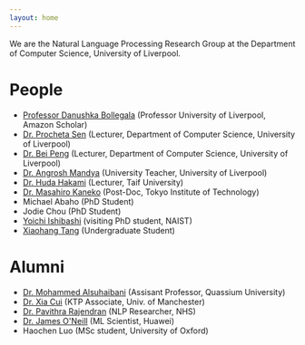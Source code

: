 ```yaml
---
layout: home
---
```


We are the Natural Language Processing Research Group at the Department of Computer Science, University of Liverpool.

# People
- [Professor Danushka Bollegala](https://danushka.net/) (Professor University of Liverpool, Amazon Scholar)
- [Dr. Procheta Sen](https://scholar.google.com/citations?user=hRKyQdoAAAAJ&hl=en) (Lecturer, Department of Computer Science, University of Liverpool)
- [Dr. Bei Peng](https://beipeng.github.io/) (Lecturer, Department of Computer Science, University of Liverpool)
- [Dr. Angrosh Mandya](https://scholar.google.com/citations?user=V2IwYWQAAAAJ&hl=en) (University Teacher, University of Liverpool)
- [Dr. Huda Hakami](https://scholar.google.com/citations?user=c1M8KpwAAAAJ&hl=en) (Lecturer, Taif University)
- [Dr. Masahiro Kaneko](https://sites.google.com/view/masahirokaneko) (Post-Doc, Tokyo Institute of Technology)
- Michael Abaho (PhD Student)
- Jodie Chou (PhD Student)
- [Yoichi Ishibashi](https://yoichi1484.github.io/) (visiting PhD student, NAIST)
- [Xiaohang Tang](https://xiaohang-tang.github.io/) (Undergraduate Student)


# Alumni
- [Dr. Mohammed Alsuhaibani](https://www.linkedin.com/in/suhibani/?originalSubdomain=sa) (Assisant Professor, Quassium University)
- [Dr. Xia Cui](https://www.linkedin.com/in/xia-cui/) (KTP Associate, Univ. of Manchester)
- [Dr. Pavithra Rajendran](https://www.linkedin.com/in/pavithra-rajendran-ph-d-1094a675/) (NLP Researcher, NHS)
- [Dr. James O'Neill](https://www.linkedin.com/in/james-o-neill-1923b86b/) (ML Scientist, Huawei)
- Haochen Luo (MSc student, University of Oxford)


